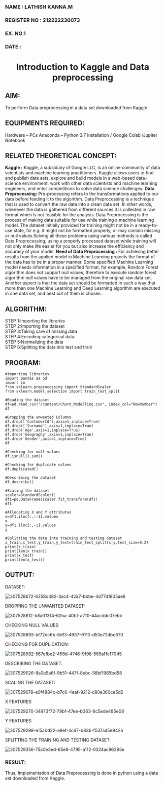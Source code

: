 <H3>NAME        : LATHISH KANNA.M </H3>
<H3>REGISTER NO : 212222230073 </H3>
<H3>EX. NO.1</H3>
<H3>DATE        : </H3>
<H1 ALIGN =CENTER> Introduction to Kaggle and Data preprocessing</H1>

## AIM:

To perform Data preprocessing in a data set downloaded from Kaggle

## EQUIPMENTS REQUIRED:
Hardware – PCs
Anaconda – Python 3.7 Installation / Google Colab /Jupiter Notebook

## RELATED THEORETICAL CONCEPT:

**Kaggle :**
Kaggle, a subsidiary of Google LLC, is an online community of data scientists and machine learning practitioners. Kaggle allows users to find and publish data sets, explore and build models in a web-based data-science environment, work with other data scientists and machine learning engineers, and enter competitions to solve data science challenges.
**Data Preprocessing:**
Pre-processing refers to the transformations applied to our data before feeding it to the algorithm. Data Preprocessing is a technique that is used to convert the raw data into a clean data set. In other words, whenever the data is gathered from different sources it is collected in raw format which is not feasible for the analysis.
Data Preprocessing is the process of making data suitable for use while training a machine learning model. The dataset initially provided for training might not be in a ready-to-use state, for e.g. it might not be formatted properly, or may contain missing or null values.Solving all these problems using various methods is called Data Preprocessing, using a properly processed dataset while training will not only make life easier for you but also increase the efficiency and accuracy of your model.
**Need of Data Preprocessing :**
For achieving better results from the applied model in Machine Learning projects the format of the data has to be in a proper manner. Some specified Machine Learning model needs information in a specified format, for example, Random Forest algorithm does not support null values, therefore to execute random forest algorithm null values have to be managed from the original raw data set.
Another aspect is that the data set should be formatted in such a way that more than one Machine Learning and Deep Learning algorithm are executed in one data set, and best out of them is chosen.

## ALGORITHM:
STEP 1:Importing the libraries<BR>
STEP 2:Importing the dataset<BR>
STEP 3:Taking care of missing data<BR>
STEP 4:Encoding categorical data<BR>
STEP 5:Normalizing the data<BR>
STEP 6:Splitting the data into test and train<BR>

##  PROGRAM:
```
#importing libraries
import pandas as pd
import io
from sklearn.preprocessing import StandardScaler
from sklearn.model_selection import train_test_split

#Reading the dataset
df=pd.read_csv("/content/Churn_Modelling.csv", index_col="RowNumber")
df

#Dropping the unwanted Columns
df.drop(['CustomerId'],axis=1,inplace=True)
df.drop(['Surname'],axis=1,inplace=True)
df.drop('Age',axis=1,inplace=True)
df.drop('Geography',axis=1,inplace=True)
df.drop('Gender',axis=1,inplace=True)
df

#Checking for null values
df.isnull().sum()

#Checking for duplicate values
df.duplicated()

#Describing the dataset
df.describe()

#Scaling the dataset
scaler=StandardScaler()
df1=pd.DataFrame(scaler.fit_transform(df))
df1

#Allocating X and Y attributes
x=df1.iloc[:,:-1].values
x
y=df1.iloc[:,-1].values
y

#Splitting the data into training and testing dataset
x_train,x_test,y_train,y_test=train_test_split(x,y,test_size=0.2)
print(x_train)
print(len(x_train))
print(x_test)
print(len(x_test))
```

## OUTPUT:

DATASET:

![307528672-6258c482-3ac4-42a7-bbbe-4d77d1805ae8](https://github.com/niraunjana/Ex-1-NN/assets/119395610/d6b8d242-a266-41f9-9f08-eacb96428bbe)

DROPPING THE UNWANTED DATASET:

![307528812-b8a01314-62ba-40bf-a710-44acddc07ebb](https://github.com/niraunjana/Ex-1-NN/assets/119395610/d4d85de8-b6c4-4703-a594-2f93c30fb514)

CHECKING NULL VALUES:

![307528893-bf72ec6b-6df3-4937-9110-d53e72dbc670](https://github.com/niraunjana/Ex-1-NN/assets/119395610/16b35620-2a95-4f8a-bbca-fff22e0a83e6)

CHECKING FOR DUPLICATION:

![307528982-567efbe2-458d-4746-9f98-569af1c17045](https://github.com/niraunjana/Ex-1-NN/assets/119395610/af0d6e5d-8a52-410d-901f-236887b512e6)

DESCRIBING THE DATASET:

![307529026-8a0a5a6f-9b51-447f-8ebc-58bf1985bd58](https://github.com/niraunjana/Ex-1-NN/assets/119395610/7efcd58e-5b06-4ab3-9e9a-df7d9a26d0f3)

SCALING THE DATASET:

![307529078-e0f4884c-b7c6-4eaf-9212-c80e360ce5d2](https://github.com/niraunjana/Ex-1-NN/assets/119395610/1381b730-fb62-44cd-861a-7d260a7a55d2)

X FEATURES:

![307529270-34973f72-79bf-47ee-b363-9c5ede485e08](https://github.com/niraunjana/Ex-1-NN/assets/119395610/42e2f068-d798-4721-96ec-555c95d97cd0)

Y FEATURES:

![307529299-e15a0d22-a9ef-4c67-b83b-f537ad5e942a](https://github.com/niraunjana/Ex-1-NN/assets/119395610/6df83942-4ebf-470e-85a7-71109e9d6214)

SPLITTING THE TRAINING AND TESTING DATASET:

![307529356-75a0e3ed-65e8-4795-a112-0324ac96295e](https://github.com/niraunjana/Ex-1-NN/assets/119395610/87107db2-18d0-4ed3-a541-4a8d631bec35)

### RESULT:
Thus, Implementation of Data Preprocessing is done in python  using a data set downloaded from Kaggle.

